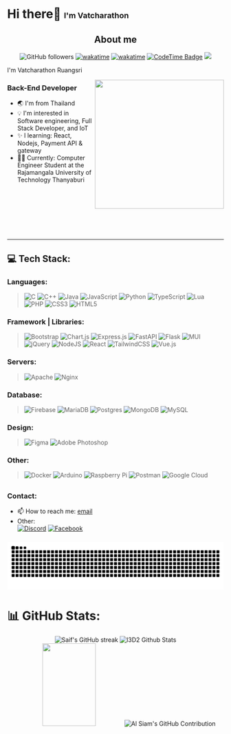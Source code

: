 <!--  -->
<h1 align="left">Hi there👋 <span style="font-size: 18px">I'm Vatcharathon</span></h1>

### <h2 align="center">About me</h2>

<div align="center">

![GitHub followers](https://img.shields.io/github/followers/l3D2?style=flat)
[![wakatime](https://wakatime.com/badge/user/018e7fbd-1d9e-4fd9-a903-4ca02b56ec4c.svg)](https://wakatime.com/@018e7fbd-1d9e-4fd9-a903-4ca02b56ec4c)
[![wakatime](https://wakatime.com/badge/github/l3D2/l3D2.svg)](https://wakatime.com/badge/github/l3D2/l3D2)
[![CodeTime Badge](https://img.shields.io/endpoint?style=flat-square&color=0e75b6&url=https%3A%2F%2Fapi.codetime.dev%2Fshield%3Fid%3D25027%26project%3D%26in=0)](https://codetime.dev)
[![](https://visitcount.itsvg.in/api?id=l3D2&icon=0&color=12)](https://visitcount.itsvg.in)

</div>

<p align="left">I'm Vatcharathon Ruangsri</p>
  <img src='https://randommeme-five.vercel.app/' style="width: 300px;height: 300px;" align="right"/>

  ### Back-End Developer

  - 🌏 I'm from Thailand
  - 💡 I'm interested in Software engineering, Full Stack Developer, and IoT
  - ✨ I learning: React, Nodejs, Payment API & gateway
  - 👨‍🎓 Currently: Computer Engineer Student at the <br>Rajamangala University of Technology Thanyaburi

<br>
<br>
<br>
<br>
<br>
<br>

---

## 💻 Tech Stack:
### Languages:
>![C](https://img.shields.io/badge/c-%2300599C.svg?style=for-the-badge&logo=c&logoColor=white)
![C++](https://img.shields.io/badge/c++-%2300599C.svg?style=for-the-badge&logo=c%2B%2B&logoColor=white)
![Java](https://img.shields.io/badge/java-%23ED8B00.svg?style=for-the-badge&logo=openjdk&logoColor=white) ![JavaScript](https://img.shields.io/badge/javascript-%23323330.svg?style=for-the-badge&logo=javascript&logoColor=%23F7DF1E)
![Python](https://img.shields.io/badge/python-3670A0?style=for-the-badge&logo=python&logoColor=ffdd54) ![TypeScript](https://img.shields.io/badge/typescript-%23007ACC.svg?style=for-the-badge&logo=typescript&logoColor=white)
![Lua](https://img.shields.io/badge/lua-%232C2D72.svg?style=for-the-badge&logo=lua&logoColor=white)
![PHP](https://img.shields.io/badge/php-%23777BB4.svg?style=for-the-badge&logo=php&logoColor=white)
![CSS3](https://img.shields.io/badge/css3-%231572B6.svg?style=for-the-badge&logo=css3&logoColor=white)
![HTML5](https://img.shields.io/badge/html5-%23E34F26.svg?style=for-the-badge&logo=html5&logoColor=white)

### Framework | Libraries:
>![Bootstrap](https://img.shields.io/badge/bootstrap-%238511FA.svg?style=for-the-badge&logo=bootstrap&logoColor=white)
![Chart.js](https://img.shields.io/badge/chart.js-F5788D.svg?style=for-the-badge&logo=chart.js&logoColor=white)
![Express.js](https://img.shields.io/badge/express.js-%23404d59.svg?style=for-the-badge&logo=express&logoColor=%2361DAFB)
![FastAPI](https://img.shields.io/badge/FastAPI-005571?style=for-the-badge&logo=fastapi)
![Flask](https://img.shields.io/badge/flask-%23000.svg?style=for-the-badge&logo=flask&logoColor=white)
![MUI](https://img.shields.io/badge/MUI-%230081CB.svg?style=for-the-badge&logo=mui&logoColor=white)
![jQuery](https://img.shields.io/badge/jquery-%230769AD.svg?style=for-the-badge&logo=jquery&logoColor=white)
![NodeJS](https://img.shields.io/badge/node.js-6DA55F?style=for-the-badge&logo=node.js&logoColor=white)
![React](https://img.shields.io/badge/react-%2320232a.svg?style=for-the-badge&logo=react&logoColor=%2361DAFB) 
![TailwindCSS](https://img.shields.io/badge/tailwindcss-%2338B2AC.svg?style=for-the-badge&logo=tailwind-css&logoColor=white)
![Vue.js](https://img.shields.io/badge/vue.js-%2335495e.svg?style=for-the-badge&logo=vuedotjs&logoColor=%234FC08D) 

### Servers:
>![Apache](https://img.shields.io/badge/apache-%23D42029.svg?style=for-the-badge&logo=apache&logoColor=white)
![Nginx](https://img.shields.io/badge/nginx-%23009639.svg?style=for-the-badge&logo=nginx&logoColor=white)

### Database:
>![Firebase](https://img.shields.io/badge/Firebase-039BE5?style=for-the-badge&logo=Firebase&logoColor=white)
![MariaDB](https://img.shields.io/badge/MariaDB-003545?style=for-the-badge&logo=mariadb&logoColor=white)
![Postgres](https://img.shields.io/badge/postgres-%23316192.svg?style=for-the-badge&logo=postgresql&logoColor=white) ![MongoDB](https://img.shields.io/badge/MongoDB-%234ea94b.svg?style=for-the-badge&logo=mongodb&logoColor=white)
![MySQL](https://img.shields.io/badge/mysql-%2300000f.svg?style=for-the-badge&logo=mysql&logoColor=white)

### Design:
>![Figma](https://img.shields.io/badge/figma-%23F24E1E.svg?style=for-the-badge&logo=figma&logoColor=white)
![Adobe Photoshop](https://img.shields.io/badge/adobe%20photoshop-%2331A8FF.svg?style=for-the-badge&logo=adobe%20photoshop&logoColor=white)

### Other:
>![Docker](https://img.shields.io/badge/docker-%230db7ed.svg?style=for-the-badge&logo=docker&logoColor=white)
![Arduino](https://img.shields.io/badge/-Arduino-00979D?style=for-the-badge&logo=Arduino&logoColor=white)
![Raspberry Pi](https://img.shields.io/badge/-RaspberryPi-C51A4A?style=for-the-badge&logo=Raspberry-Pi)
![Postman](https://img.shields.io/badge/Postman-FF6C37?style=for-the-badge&logo=postman&logoColor=white)
![Google Cloud](https://img.shields.io/badge/GoogleCloud-%234285F4.svg?style=for-the-badge&logo=google-cloud&logoColor=white)

##

### Contact:

- 📫 How to reach me: <a href="mailto:vatcharathon@gmail.com">email</a>
- Other: <br>
  [![Discord](https://img.shields.io/badge/Discord-%237289DA.svg?logo=discord&logoColor=white)](https://discordapp.com/users/260363119795240960) [![Facebook](https://img.shields.io/badge/Facebook-%231877F2.svg?logo=Facebook&logoColor=white)](https://www.facebook.com/Vatcharathon.R)

###

![Snake animation](https://raw.githubusercontent.com/l3D2/l3D2/output/github-contribution-grid-snake-dark.svg)

###

# 📊 GitHub Stats:

<div align="center">
  <img src="https://github-readme-streak-stats.herokuapp.com/?user=l3D2&theme=radical&border=7F3FBF&background=0D1117" alt="Saif's GitHub streak"/>
  <img alt="l3D2 Github Stats" src="https://denvercoder1-github-readme-stats.vercel.app/api?username=l3D2&show_icons=true&count_private=true&theme=react&border_color=7F3FBF&bg_color=0D1117&title_color=F85D7F&icon_color=F8D866" height="192px" width="49.5%"/>
  <img alt="" src="https://denvercoder1-github-readme-stats.vercel.app/api/top-langs/?username=l3D2&langs_count=8&layout=compact&theme=react&border_color=7F3FBF&bg_color=0D1117&title_color=F85D7F&icon_color=F8D866" height="192px" width="49.5%"/>
  <img src="https://github-profile-summary-cards.vercel.app/api/cards/profile-details?username=l3D2&theme=radical" alt="Al Siam's GitHub Contribution"/>
</div>
